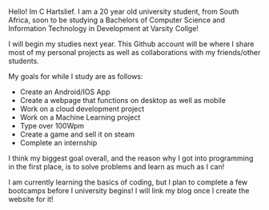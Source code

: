 Hello! Im C Hartslief. I am a 20 year old university student, from South Africa, 
soon to be studying a Bachelors of Computer Science and Information Technology in Development 
at Varsity Collge!

I will begin my studies next year. 
This Github account will be where I share most of my personal projects as well as collaborations with my friends/other students.

My goals for while I study are as follows:
- Create an Android/IOS App
- Create a webpage that functions on desktop as well as mobile
- Work on a cloud development project
- Work on a Machine Learning project
- Type over 100Wpm
- Create a game and sell it on steam
- Complete an internship

I think my biggest goal overall, and the reason why I got into programming in the first place, is to solve problems and learn as much as I can!

I am currently learning the basics of coding, but I plan to complete a few bootcamps before I university begins! 
I will link my blog once I create the website for it!
